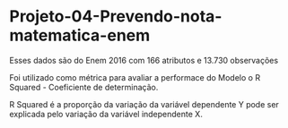# Projeto-04-Prevendo-nota-matematica-enem

Esses dados são do Enem 2016 com 166 atributos e 13.730 observações

Foi utilizado como métrica para avaliar a performace do Modelo o R Squared - Coeficiente de determinação.

R Squared é a proporção da variação da variável dependente Y pode ser explicada pelo variação da variável independente X.
